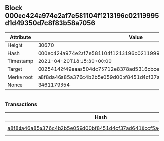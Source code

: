 ## Block 000ec424a974e2af7e581104f1213196c02119995d1d49350d7c8f83b58a7056

Attribute | Value
--- | ---
Height | 30670
Hash | 000ec424a974e2af7e581104f1213196c02119995d1d49350d7c8f83b58a7056
Timestamp | 2021-04-20T18:15:30+00:00
Target | 00254142f49eaaa504dc75712e8378ad5316cbcead634704b3734b6271167cc4
Merke root | a8f8da46a85a376c4b2b5e059d00bf8451d4cf37ad6410ccf5a43ceddad1c7ff
Nonce | 3461179654

```

```

### Transactions

Hash | Amount
--- | ---
[a8f8da46a85a376c4b2b5e059d00bf8451d4cf37ad6410ccf5a43ceddad1c7ff](a8f8da46a85a376c4b2b5e059d00bf8451d4cf37ad6410ccf5a43ceddad1c7ff.md) | 10.00000000 SKEPTI 
